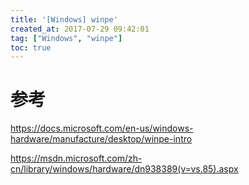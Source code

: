 ```yaml
---
title: '[Windows] winpe'
created_at: 2017-07-29 09:42:01
tag: ["Windows", "winpe"]
toc: true
---
```


# 参考

https://docs.microsoft.com/en-us/windows-hardware/manufacture/desktop/winpe-intro

https://msdn.microsoft.com/zh-cn/library/windows/hardware/dn938389(v=vs.85).aspx
